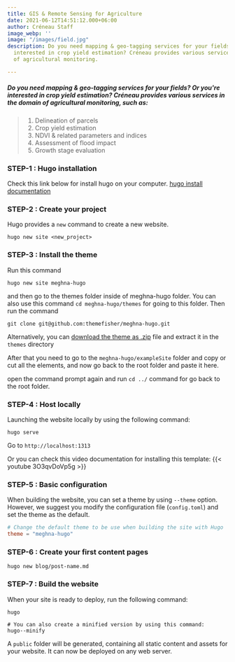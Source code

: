 ```yaml
---
title: GIS & Remote Sensing for Agriculture
date: 2021-06-12T14:51:12.000+06:00
author: Créneau Staff
image_webp: ''
image: "/images/field.jpg"
description: Do you need mapping & geo-tagging services for your fields? Or you're
  interested in crop yield estimation? Créneau provides various services in the domain
  of agricultural monitoring.

---
```

##### Do you need mapping & geo-tagging services for your fields? Or you're interested in crop yield estimation? Créneau provides various services in the domain of agricultural monitoring, such as:

> 1. Delineation of parcels
> 2. Crop yield estimation
> 3. NDVI & related parameters and indices
> 4. Assessment of flood impact
> 5. Growth stage evaluation

### STEP-1 : Hugo installation

Check this link below for install hugo on your computer.
[hugo install documentation](https://gohugo.io/getting-started/installing/)

### STEP-2 : Create your project

Hugo provides a `new` command to create a new website.

    hugo new site <new_project>

### STEP-3 : Install the theme

Run this command

    hugo new site meghna-hugo

and then go to the themes folder inside of meghna-hugo folder. You can also use this command `cd meghna-hugo/themes` for going to this folder.
Then run the command

    git clone git@github.com:themefisher/meghna-hugo.git

Alternatively, you can [download the theme as .zip](https://github.com/themefisher/meghna-hugo/archive/master.zip) file and extract it in the `themes` directory

After that you need to go to the `meghna-hugo/exampleSite` folder and copy or cut all the elements, and now go back to the root folder and paste it here.

open the command prompt again and run `cd ../` command for go back to the root folder.

### STEP-4 : Host locally

Launching the website locally by using the following command:

    hugo serve

Go to `http://localhost:1313`

Or you can check this video documentation for installing this template:
{{< youtube 3O3qvDoVp5g >}}

### STEP-5 : Basic configuration

When building the website, you can set a theme by using `--theme` option. However, we suggest you modify the configuration file (`config.toml`) and set the theme as the default.

```toml
# Change the default theme to be use when building the site with Hugo
theme = "meghna-hugo"
```

### STEP-6 : Create your first content pages

    hugo new blog/post-name.md

### STEP-7 : Build the website

When your site is ready to deploy, run the following command:

    hugo
    
    # You can also create a minified version by using this command:
    hugo--minify

A `public` folder will be generated, containing all static content and assets for your website. It can now be deployed on any web server.